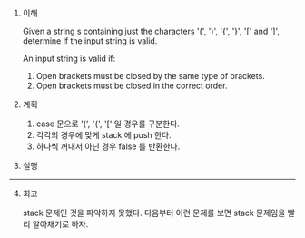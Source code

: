 # <Valid Parentheses>

1. 이해

   Given a string s containing just the characters '(', ')', '{', '}', '[' and ']', determine if the input string is valid.

   An input string is valid if:

   1. Open brackets must be closed by the same type of brackets.
   2. Open brackets must be closed in the correct order.

2. 계획

   1. case 문으로 '(', '{', '[' 일 경우를 구분한다.
   2. 각각의 경우에 맞게 stack 에 push 한다.
   3. 하나씩 꺼내서 아닌 경우 false 를 반환한다.

3. 실행

---

4. 회고

   stack 문제인 것을 파악하지 못했다. 다음부터 이런 문제를 보면 stack 문제임을 빨리 알아채기로 하자.
